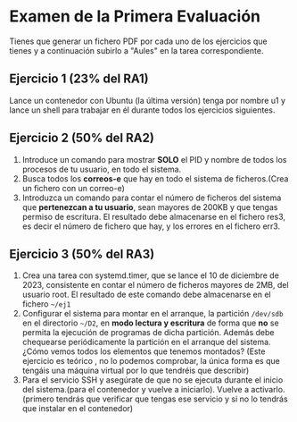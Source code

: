 # Examen de la Primera Evaluación

Tienes que generar un fichero PDF por cada uno de los ejercicios que tienes y a continuación subirlo a "Aules" en la tarea correspondiente.

## Ejercicio 1 (23% del RA1)

Lance un contenedor con Ubuntu (la última versión) tenga por nombre u1 y lance un shell para trabajar en él durante todos los ejercicios siguientes.

<!-- Solution:sudo lxd init;lxc launch ubuntu\:22.04 u1; lxc shell u1} -->

## Ejercicio 2 (50% del RA2)

1. Introduce un comando para mostrar **SOLO** el PID y nombre de todos los procesos de tu usuario, en todo el sistema.
2. Busca todos los **correos-e** que hay en todo el sistema de ficheros.(Crea un fichero con un correo-e)
3. Introduzca un comando para contar el número de ficheros del sistema que **pertenezcan a tu usuario**, sean mayores de 200KB y que tengas permiso de escritura. El resultado debe almacenarse en el fichero res3, es decir el número de fichero que hay, y los errores en el fichero err3.
<!--
soluciones:
1>ps -fe -u usuario | tr -s' ' ' ' | cut -d ' '-f2,8

2> find / -type f -exec egrep "^[A-Za-z0-9._%+-]+@[A-Za-z0-9.-]+\.[A-Za-z]{2,4}$" {} \; (Hay otra solución con el grep -R)
3> find / -type f -size +200k -user root -writable 2>err3 | wc -l > res3
-->

## Ejercicio 3 (50% del RA3)

1. Crea una tarea con systemd.timer, que se lance el 10 de diciembre de 2023, consistente en contar el número de ficheros mayores de 2MB, del usuario root. El resultado de este comando debe almacenarse en el fichero `~/ej1`
2. Configurar el sistema para montar en el arranque, la partición `/dev/sdb` en el directorio `~/D2`, en **modo lectura y escritura** de forma que **no** se permita la ejecución de programas de dicha partición. Además debe chequearse periódicamente la partición en el arranque del sistema.¿Cómo vemos todos los elementos que tenemos montados? (Este ejercicio es teórico , no lo podemos comprobar, la única forma es que tengáis una máquina virtual por lo que tendréis que describir)
3. Para el servicio SSH y asegúrate de que no se ejecuta durante el inicio del sistema.(para el contenedor y vuelve a iniciarlo). Vuelve a activarlo.(primero tendrás que verificar que tengas ese servicio y si no lo tendrás que instalar en el contenedor)
